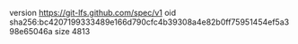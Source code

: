 version https://git-lfs.github.com/spec/v1
oid sha256:bc4207199333489e166d790cfc4b39308a4e82b0ff75951454ef5a398e65046a
size 4813
